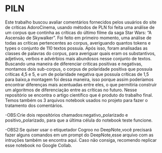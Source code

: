 # PILN

Este trabalho buscou avaliar comentários fornecidos pelos usuários do site de críticas AdoroCinema, usando métodos de PLN foi feita uma análise de um corpus que continha as críticas do último filme da saga Star Wars: “A Ascensão de Skywalker”. Foi feito em primeiro momento, uma análise de todas as críticas pertencentes ao corpus, averiguando quantos tokens e types o conjunto de 110 textos possuía. Após isso, foram analisadas as classes de palavras do corpus, para averiguar quais eram os substantivos, adjetivos, verbos e advérbios mais abundosos nesse conjunto de textos. Buscando uma maneira de diferenciar críticas positivas e negativas, montamos dois sub-corpus, o corpus de polaridade positiva que possuía críticas 4,5 e 5, e um de polaridade negativa que possuía críticas de 1,5 para baixo,a montagem foi dessa maneira, isso porque assim poderíamos encontrar diferenças mais acentuadas entre eles, o que permitiria construir um algoritmos de diferenciação entre as críticas no futuro.
Nesse repositório se encontra o artigo científico que é produto do trabalho final. Temos também os 3 arquivos notebook usados no projeto para fazer o tratamento dos comentários.
 
 -OBS:Crie dois repositórios chamados:negativo_polarizado e positivo_polarizado, para que a última célula do notebook teste funcione.
 
 -OBS2:Se quiser usar o etiquetador Cogroo no DeepNote,você precisará fazer alguns comandos em um prompt do DeepNote,esse arquivo com as intruções também se encontra aqui. Caso não consiga, recomendo replicar esse notebook no Google Collab.
